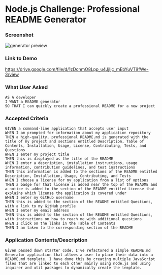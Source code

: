 # Node.js Challenge: Professional README Generator



### Screenshot
<img src = "demo/demo.gif" alt = "generator preview">

### Link to Demo
https://drive.google.com/file/d/1zDcnmO8Lpp_u4JjIjc_mEbYuVT9fWe-3/view

### What User Asked
```
AS A developer
I WANT a README generator
SO THAT I can quickly create a professional README for a new project
```
### Accepted Criteria
```
GIVEN a command-line application that accepts user input
WHEN I am prompted for information about my application repository
THEN a high-quality, professional README.md is generated with the title of my project and sections entitled Description, Table of Contents, Installation, Usage, License, Contributing, Tests, and Questions
WHEN I enter my project title
THEN this is displayed as the title of the README
WHEN I enter a description, installation instructions, usage information, contribution guidelines, and test instructions
THEN this information is added to the sections of the README entitled Description, Installation, Usage, Contributing, and Tests
WHEN I choose a license for my application from a list of options
THEN a badge for that license is added near the top of the README and a notice is added to the section of the README entitled License that explains which license the application is covered under
WHEN I enter my GitHub username
THEN this is added to the section of the README entitled Questions, with a link to my GitHub profile
WHEN I enter my email address
THEN this is added to the section of the README entitled Questions, with instructions on how to reach me with additional questions
WHEN I click on the links in the Table of Contents
THEN I am taken to the corresponding section of the README
```


### Application Contents/Description
``
Given passed down starter code, I've refactored a simple README.md Generator application that allows a user to place their data into a README.md template. I have done this by creating multiple JavaScript files that are linked to each other mainly using node.js and using inquirer and util packages to dynamically create the template.
``
